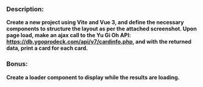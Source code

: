 ### Description: 
**Create a new project using Vite and Vue 3, and define the necessary components to structure the layout as per the attached screenshot. Upon page load, make an ajax call to the Yu Gi Oh API: https://db.ygoprodeck.com/api/v7/cardinfo.php, and with the returned data, print a card for each card.**

### Bonus: 
**Create a loader component to display while the results are loading.**